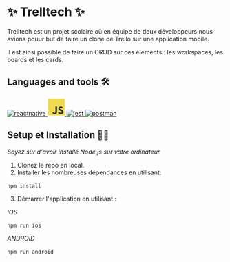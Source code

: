 # ✨ Trelltech ✨

Trelltech est un projet scolaire où en équipe de deux développeurs nous avions pouur but de faire un clone de Trello sur une application mobile.

Il est ainsi possible de faire un CRUD sur ces éléments : les workspaces, les boards et les cards.

## Languages and tools 🛠

<p align="left"> <a href="https://reactnative.dev/" target="_blank" rel="noreferrer"> <img src="https://reactnative.dev/img/header_logo.svg" alt="reactnative" width="40" height="40"/> </a> <a href="https://developer.mozilla.org/en-US/docs/Web/JavaScript" target="_blank" rel="noreferrer"> <img src="https://raw.githubusercontent.com/devicons/devicon/master/icons/javascript/javascript-original.svg" alt="javascript" width="40" height="40"/> </a> <a href="https://jestjs.io" target="_blank" rel="noreferrer"> <img src="https://www.vectorlogo.zone/logos/jestjsio/jestjsio-icon.svg" alt="jest" width="40" height="40"/> </a> <a href="https://postman.com" target="_blank" rel="noreferrer"> <img src="https://www.vectorlogo.zone/logos/getpostman/getpostman-icon.svg" alt="postman" width="40" height="40"/> </a> </p>

## Setup et Installation 👨‍💻

_Soyez sûr d'avoir installé Node.js sur votre ordinateur_


1. Clonez le repo en local.
2. Installer les nombreuses dépendances en utilisant:
```
npm install
```
3. Démarrer l'application en utilisant :

_IOS_

```
npm run ios
```

_ANDROID_

```
npm run android
```
